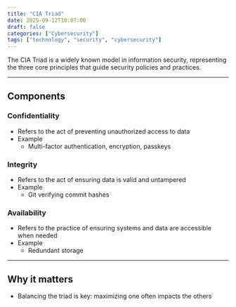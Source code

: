 ```yaml
---
title: "CIA Triad"
date: 2025-09-12T10:07:00
draft: false
categories: ["Cybersecurity"]
tags: ["technology", "security", "cybersecurity"]
---
```


The CIA Triad is a widely known model in information security, representing the three core principles that guide security policies and practices.

---

## Components

### Confidentiality

- Refers to the act of preventing unauthorized access to data
- Example
  - Multi-factor authentication, encryption, passkeys

### Integrity

- Refers to the act of ensuring data is valid and untampered
- Example
  - Git verifying commit hashes

### Availability

- Refers to the practice of ensuring systems and data are accessible when needed
- Example
  - Redundant storage

---

## Why it matters

- Balancing the triad is key: maximizing one often impacts the others
